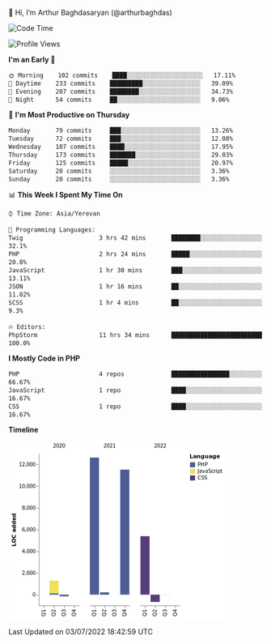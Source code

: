👋 Hi, I’m Arthur Baghdasaryan (@arthurbaghdas)


<!--START_SECTION:waka-->
![Code Time](http://img.shields.io/badge/Code%20Time-0%20secs-blue)

![Profile Views](http://img.shields.io/badge/Profile%20Views-0-blue)

**I'm an Early 🐤** 

```text
🌞 Morning    102 commits    ████░░░░░░░░░░░░░░░░░░░░░   17.11% 
🌆 Daytime    233 commits    █████████░░░░░░░░░░░░░░░░   39.09% 
🌃 Evening    207 commits    ████████░░░░░░░░░░░░░░░░░   34.73% 
🌙 Night      54 commits     ██░░░░░░░░░░░░░░░░░░░░░░░   9.06%

```
📅 **I'm Most Productive on Thursday** 

```text
Monday       79 commits     ███░░░░░░░░░░░░░░░░░░░░░░   13.26% 
Tuesday      72 commits     ███░░░░░░░░░░░░░░░░░░░░░░   12.08% 
Wednesday    107 commits    ████░░░░░░░░░░░░░░░░░░░░░   17.95% 
Thursday     173 commits    ███████░░░░░░░░░░░░░░░░░░   29.03% 
Friday       125 commits    █████░░░░░░░░░░░░░░░░░░░░   20.97% 
Saturday     20 commits     ░░░░░░░░░░░░░░░░░░░░░░░░░   3.36% 
Sunday       20 commits     ░░░░░░░░░░░░░░░░░░░░░░░░░   3.36%

```


📊 **This Week I Spent My Time On** 

```text
⌚︎ Time Zone: Asia/Yerevan

💬 Programming Languages: 
Twig                     3 hrs 42 mins       ████████░░░░░░░░░░░░░░░░░   32.1% 
PHP                      2 hrs 24 mins       █████░░░░░░░░░░░░░░░░░░░░   20.8% 
JavaScript               1 hr 30 mins        ███░░░░░░░░░░░░░░░░░░░░░░   13.11% 
JSON                     1 hr 16 mins        ██░░░░░░░░░░░░░░░░░░░░░░░   11.02% 
SCSS                     1 hr 4 mins         ██░░░░░░░░░░░░░░░░░░░░░░░   9.3%

🔥 Editors: 
PhpStorm                 11 hrs 34 mins      █████████████████████████   100.0%

```

**I Mostly Code in PHP** 

```text
PHP                      4 repos             ████████████████░░░░░░░░░   66.67% 
JavaScript               1 repo              ████░░░░░░░░░░░░░░░░░░░░░   16.67% 
CSS                      1 repo              ████░░░░░░░░░░░░░░░░░░░░░   16.67%

```


**Timeline**

![Chart not found](https://raw.githubusercontent.com/arthurbaghdas/arthurbaghdas/main/charts/bar_graph.png) 


 Last Updated on 03/07/2022 18:42:59 UTC
<!--END_SECTION:waka-->
